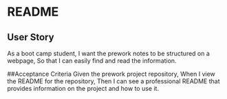 # README

## User Story
As a boot camp student,
I want the prework notes to be structured on a webpage,
So that I can easily find and read the information.

##Acceptance Criteria
Given the prework project repository,
When I view the README for the repository,
Then I can see a professional README that provides information on the project and how to use it.
